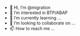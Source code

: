 - 👋 Hi, I’m @migration
- 👀 I’m interested in BTP/ABAP
- 🌱 I’m currently learning ...
- 💞️ I’m looking to collaborate on ...
- 📫 How to reach me ...

<!---
graceprotech/graceprotech is a ✨ special ✨ repository because its `README.md` (this file) appears on your GitHub profile.
You can click the Preview link to take a look at your changes.
--->
